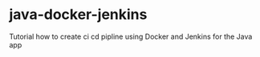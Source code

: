 # java-docker-jenkins
Tutorial how to create ci cd pipline using Docker and Jenkins for the Java app
